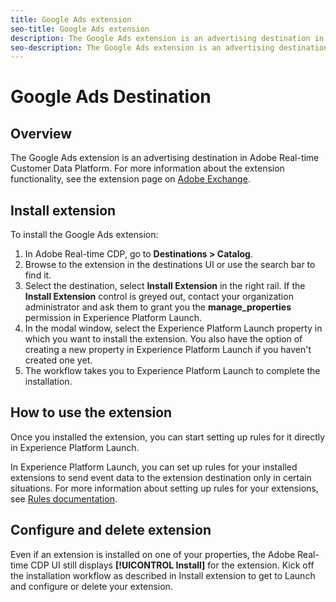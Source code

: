 ```yaml
---
title: Google Ads extension
seo-title: Google Ads extension
description: The Google Ads extension is an advertising destination in Adobe Real-time Customer Data Platform. For more information about the extension functionality, see the extension page on Adobe Exchange.
seo-description: The Google Ads extension is an advertising destination in Adobe Real-time Customer Data Platform. For more information about the extension functionality, see the extension page on Adobe Exchange.
---
```


# Google Ads Destination

## Overview

The Google Ads extension is an advertising destination in Adobe Real-time Customer Data Platform. For more information about the extension functionality, see the extension page on [Adobe Exchange](https://exchange.adobe.com/experiencecloud.details.101383.google-ads.html).

## Install extension

To install the Google Ads extension:

1. In Adobe Real-time CDP, go to **Destinations > Catalog**.
2. Browse to the extension in the destinations UI or use the search bar to find it.
3. Select the destination, select **Install Extension** in the right rail. If the **Install Extension** control is greyed out, contact your organization administrator and ask them to grant you the **manage_properties** permission in Experience Platform Launch.
4. In the modal window, select the Experience Platform Launch property in which you want to install the extension. You also have the option of creating a new property in Experience Platform Launch if you haven't created one yet.
5. The workflow takes you to Experience Platform Launch to complete the installation.


## How to use the extension

Once you installed the extension, you can start setting up rules for it directly in Experience Platform Launch.

In Experience Platform Launch, you can set up rules for your installed extensions to send event data to the extension destination only in certain situations. For more information about setting up rules for your extensions, see [Rules documentation](https://docs.adobe.com/help/en/launch/using/reference/manage-resources/rules.html).

## Configure and delete extension

Even if an extension is installed on one of your properties, the Adobe Real-time CDP UI still displays **[!UICONTROL Install]** for the extension. Kick off the installation workflow as described in Install extension to get to Launch and configure or delete your extension.







